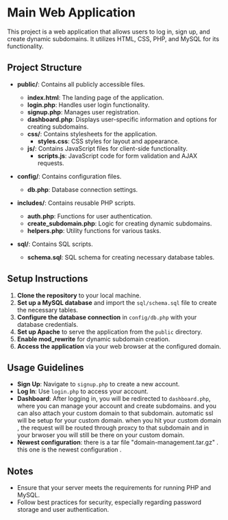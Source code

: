 # Main Web Application

This project is a web application that allows users to log in, sign up, and create dynamic subdomains. It utilizes HTML, CSS, PHP, and MySQL for its functionality.

## Project Structure

- **public/**: Contains all publicly accessible files.
  - **index.html**: The landing page of the application.
  - **login.php**: Handles user login functionality.
  - **signup.php**: Manages user registration.
  - **dashboard.php**: Displays user-specific information and options for creating subdomains.
  - **css/**: Contains stylesheets for the application.
    - **styles.css**: CSS styles for layout and appearance.
  - **js/**: Contains JavaScript files for client-side functionality.
    - **scripts.js**: JavaScript code for form validation and AJAX requests.

- **config/**: Contains configuration files.
  - **db.php**: Database connection settings.

- **includes/**: Contains reusable PHP scripts.
  - **auth.php**: Functions for user authentication.
  - **create_subdomain.php**: Logic for creating dynamic subdomains.
  - **helpers.php**: Utility functions for various tasks.

- **sql/**: Contains SQL scripts.
  - **schema.sql**: SQL schema for creating necessary database tables.

## Setup Instructions

1. **Clone the repository** to your local machine.
2. **Set up a MySQL database** and import the `sql/schema.sql` file to create the necessary tables.
3. **Configure the database connection** in `config/db.php` with your database credentials.
4. **Set up Apache** to serve the application from the `public` directory.
5. **Enable mod_rewrite** for dynamic subdomain creation.
6. **Access the application** via your web browser at the configured domain.

## Usage Guidelines

- **Sign Up**: Navigate to `signup.php` to create a new account.
- **Log In**: Use `login.php` to access your account.
- **Dashboard**: After logging in, you will be redirected to `dashboard.php`, where you can manage your account and create subdomains. and you  can also attach your custom domain to that subdomain. automatic ssl will be setup for your custom domain. when you hit your custom domain , the request will be routed through proxcy to that subdomain and in your brwoser you will still be there on your custom domain.
- **Newest configuration**: there is a tar file "domain-management.tar.gz" . this one is the newest configuration .

## Notes

- Ensure that your server meets the requirements for running PHP and MySQL.
- Follow best practices for security, especially regarding password storage and user authentication.
